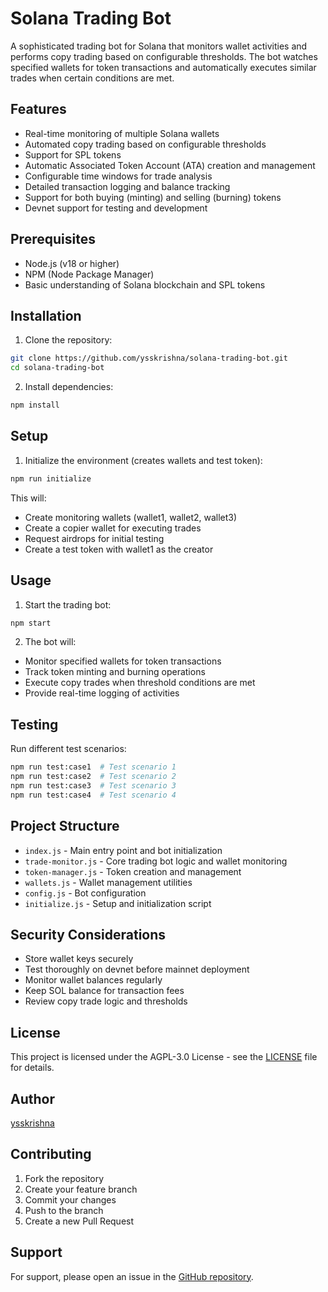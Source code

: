 # Solana Trading Bot

A sophisticated trading bot for Solana that monitors wallet activities and performs copy trading based on configurable thresholds. The bot watches specified wallets for token transactions and automatically executes similar trades when certain conditions are met.

## Features

- Real-time monitoring of multiple Solana wallets
- Automated copy trading based on configurable thresholds
- Support for SPL tokens
- Automatic Associated Token Account (ATA) creation and management
- Configurable time windows for trade analysis
- Detailed transaction logging and balance tracking
- Support for both buying (minting) and selling (burning) tokens
- Devnet support for testing and development

## Prerequisites

- Node.js (v18 or higher)
- NPM (Node Package Manager)
- Basic understanding of Solana blockchain and SPL tokens


## Installation

1. Clone the repository:
```bash
git clone https://github.com/ysskrishna/solana-trading-bot.git
cd solana-trading-bot
```

2. Install dependencies:
```bash
npm install
```

## Setup

1. Initialize the environment (creates wallets and test token):
```bash
npm run initialize
```

This will:
- Create monitoring wallets (wallet1, wallet2, wallet3)
- Create a copier wallet for executing trades
- Request airdrops for initial testing
- Create a test token with wallet1 as the creator

## Usage

1. Start the trading bot:
```bash
npm start
```

2. The bot will:
- Monitor specified wallets for token transactions
- Track token minting and burning operations
- Execute copy trades when threshold conditions are met
- Provide real-time logging of activities

## Testing

Run different test scenarios:
```bash
npm run test:case1  # Test scenario 1
npm run test:case2  # Test scenario 2
npm run test:case3  # Test scenario 3
npm run test:case4  # Test scenario 4
```

## Project Structure

- `index.js` - Main entry point and bot initialization
- `trade-monitor.js` - Core trading bot logic and wallet monitoring
- `token-manager.js` - Token creation and management
- `wallets.js` - Wallet management utilities
- `config.js` - Bot configuration
- `initialize.js` - Setup and initialization script

## Security Considerations

- Store wallet keys securely
- Test thoroughly on devnet before mainnet deployment
- Monitor wallet balances regularly
- Keep SOL balance for transaction fees
- Review copy trade logic and thresholds

## License

This project is licensed under the AGPL-3.0 License - see the [LICENSE](LICENSE) file for details.

## Author

[ysskrishna](https://github.com/ysskrishna)

## Contributing

1. Fork the repository
2. Create your feature branch
3. Commit your changes
4. Push to the branch
5. Create a new Pull Request

## Support

For support, please open an issue in the [GitHub repository](https://github.com/ysskrishna/solana-trading-bot/issues).
